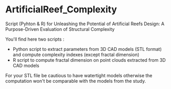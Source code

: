 # ArtificialReef_Complexity
Script (Pyhton &amp; R) for Unleashing the Potential of Artificial Reefs Design:  A Purpose-Driven Evaluation of Structural Complexity

You'll find here two scripts :
* Python script to extract parameters from 3D CAD models (STL format) and compute complexity indexes (except fractal dimension)
* R script to compute fractal dimension on point clouds extracted from 3D CAD models

For your STL file be cautious to have watertight models otherwise the computation won't be comparable with the models from the study.
